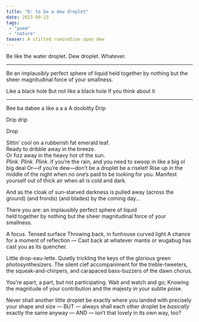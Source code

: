 ```yaml
---
title: "O: to be a dew droplet" 
date: 2023-09-23
tags: 
 - "poem"
 - "nature"
teaser: A stilted rumination upon dew
---
```


Be like the water droplet.
Dew droplet.
Whatever.

---

Be an implausibly perfect sphere of liquid held together by nothing but the sheer magnitudinal force of your smallness.

Like a black hole
But not like a black hole
If you think about it

---

Bee ba dabee 
a like a a a
A doobitty 
Drip

Drip drip

Drop


Sittin’ cool on a rubberish fat emerald leaf.  
Ready to dribble away in the breeze.  
Or fizz away in the heavy hot of the sun.  
*Plink*. *Plink*. *Plink*. if you’re the rain, 
and you need to swoop in like a big ol big deal
Or—if you’re dew—don’t be a droplet be a riselet!
Rise up in the middle of the night when no one’s paid to be looking for you.
Manifest yourself out of thick air when all is cold and dark.

And as the cloak of sun-starved darkness is pulled away 
(across the ground) (and fronds) (and blades) 
by the coming day...

There you are: an implausibly perfect sphere of liquid  
held together by nothing but the sheer magnitudinal force of your smallness.

A focus. Tensed surface 
Throwing back, in funhouse curved light
A chance for a moment of reflection —
Cast back at whatever mantis or wugabug has cast you as its quencher.

Little drop-eau-lette. 
Quietly trickling the keys of the glorious green photosynthesizers. 
The silent clef accompaniment for 
the treble-tweeters, 
the squeak-and-chirpers, and 
carapaced bass-buzzers of the dawn chorus.  

You’re apart, a part, but not participating. 
Wait and watch and go; 
Knowing the magnitude of your contribution and the majesty in your subtle poise.

Never shall another little droplet be exactly where you landed with precisely your shape and size
 — BUT — 
 always shall each other droplet be *basically* exactly the same anyway 
 — AND — 
 isn’t that lovely in its own way, too?